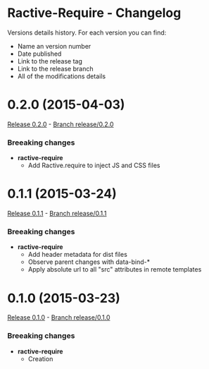 # Ractive-Require - Changelog

Versions details history. For each version you can find:
* Name an version number
* Date published
* Link to the release tag
* Link to the release branch
* All of the modifications details

<a name="0.2.0"></a>
# 0.2.0 (2015-04-03)

[Release 0.2.0](https://github.com/XavierBoubert/ractive-require/releases/tag/0.2.0) - [Branch release/0.2.0](https://github.com/XavierBoubert/ractive-require/tree/0.2.0)

### Breeaking changes

- **ractive-require**
  - Add Ractive.require to inject JS and CSS files

<a name="0.1.1"></a>
# 0.1.1 (2015-03-24)

[Release 0.1.1](https://github.com/XavierBoubert/ractive-require/releases/tag/0.1.1) - [Branch release/0.1.1](https://github.com/XavierBoubert/ractive-require/tree/0.1.1)

### Breeaking changes

- **ractive-require**
  - Add header metadata for dist files
  - Observe parent changes with data-bind-*
  - Apply absolute url to all "src" attributes in remote templates

<a name="0.1.0"></a>
# 0.1.0 (2015-03-23)

[Release 0.1.0](https://github.com/XavierBoubert/ractive-require/releases/tag/0.1.0) - [Branch release/0.1.0](https://github.com/XavierBoubert/ractive-require/tree/0.1.0)

### Breeaking changes

- **ractive-require**
  - Creation
